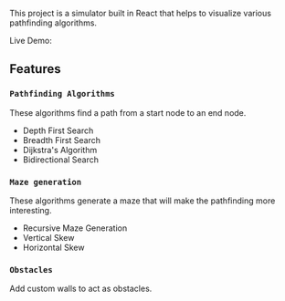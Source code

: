 This project is a simulator built in React that helps to visualize various pathfinding algorithms.

Live Demo: 

## Features

### `Pathfinding Algorithms`

These algorithms find a path from a start node to an end node.

- Depth First Search
- Breadth First Search
- Dijkstra's Algorithm
- Bidirectional Search

### `Maze generation`

These algorithms generate a maze that will make the pathfinding more interesting.

- Recursive Maze Generation
- Vertical Skew
- Horizontal Skew

### `Obstacles`

Add custom walls to act as obstacles.

